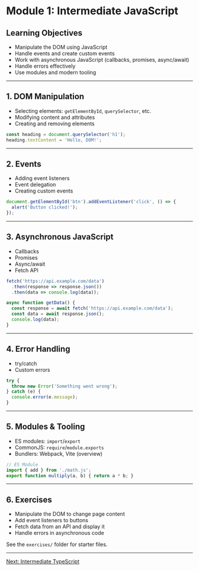 # Module 1: Intermediate JavaScript

## Learning Objectives
- Manipulate the DOM using JavaScript
- Handle events and create custom events
- Work with asynchronous JavaScript (callbacks, promises, async/await)
- Handle errors effectively
- Use modules and modern tooling

---

## 1. DOM Manipulation
- Selecting elements: `getElementById`, `querySelector`, etc.
- Modifying content and attributes
- Creating and removing elements

```js
const heading = document.querySelector('h1');
heading.textContent = 'Hello, DOM!';
```

---

## 2. Events
- Adding event listeners
- Event delegation
- Creating custom events

```js
document.getElementById('btn').addEventListener('click', () => {
  alert('Button clicked!');
});
```

---

## 3. Asynchronous JavaScript
- Callbacks
- Promises
- Async/await
- Fetch API

```js
fetch('https://api.example.com/data')
  .then(response => response.json())
  .then(data => console.log(data));

async function getData() {
  const response = await fetch('https://api.example.com/data');
  const data = await response.json();
  console.log(data);
}
```

---

## 4. Error Handling
- try/catch
- Custom errors

```js
try {
  throw new Error('Something went wrong');
} catch (e) {
  console.error(e.message);
}
```

---

## 5. Modules & Tooling
- ES modules: `import`/`export`
- CommonJS: `require`/`module.exports`
- Bundlers: Webpack, Vite (overview)

```js
// ES Module
import { add } from './math.js';
export function multiply(a, b) { return a * b; }
```

---

## 6. Exercises
- Manipulate the DOM to change page content
- Add event listeners to buttons
- Fetch data from an API and display it
- Handle errors in asynchronous code

See the `exercises/` folder for starter files.

---
[Next: Intermediate TypeScript](../02-intermediate-typescript/README.md)